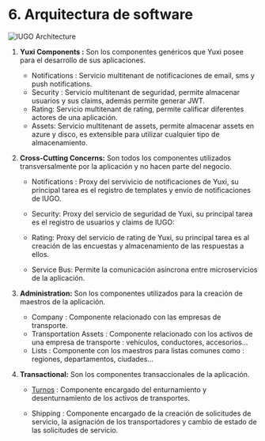 # 6. Arquitectura de software

 ![IUGO Architecture][iugo-architecture]
 
1. **Yuxi Components :**
     Son los componentes genéricos que Yuxi posee para el desarrollo de sus aplicaciones.

     * Notifications : Servicio multitenant de notificaciones de email, sms y push notifications.
     * Security : Servicio multitenant de seguridad, permite almacenar usuarios y sus claims, además permite generar JWT.
     * Rating: Servicio multitenant de rating, permite calificar diferentes actores de una aplicación.
     * Assets: Servicio multitenant de assets, permite almacenar assets en azure y disco, es extensible para utilizar cualquier tipo de almacenamiento.

2. **Cross-Cutting Concerns:**
    Son todos los componentes utilizados transversalmente por la aplicación y no hacen parte del negocio.

    * Notifications : Proxy del servivicio de notificaciones de Yuxi, su principal tarea es el registro de templates y envío de notificaciones de IUGO.

    * Security: Proxy del servicio de seguridad de Yuxi, su principal tarea es el registro de usuarios y claims de IUGO:

    * Rating: Proxy del servicio de rating de Yuxi, su principal tarea es al creación de las encuestas y almacenamiento de las respuestas a ellos.

    * Service Bus: Permite la comunicación asíncrona entre microservicios de la aplicación.

3. **Administration:**
    Son los componentes utilizados para la creación de maestros de la aplicación.

    * Company : Componente relacionado con las empresas de transporte.
    * Transportation Assets : Componente relacionado con los activos de una empresa de transporte  : vehículos, conductores, accesorios...
    * Lists : Componente con los maestros para listas comunes como :  regiones, departamentos, ciudades...
    
4. **Transactional:**
    Son los componentes transaccionales de la aplicación.

    * [Turnos] : Componente encargado del enturnamiento y desenturnamiento de los activos de transportes.

    * Shipping : Componente encargado de la creación de solicitudes de servicio, la asignación de los transportadores y cambio de estado de las solicitudes de servicio.

    [iugo-architecture]: ./assets/IUGO-architecture.png "IUGO Architecture"
    

    [Turnos]: ./1.%20Turnos/turns-architecture.md